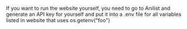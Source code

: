 If you want to run the website yourself, you need to go to Anilist and generate an API key for yourself and put it into a .env file for all variables listed in website that uses os.getenv("foo")
